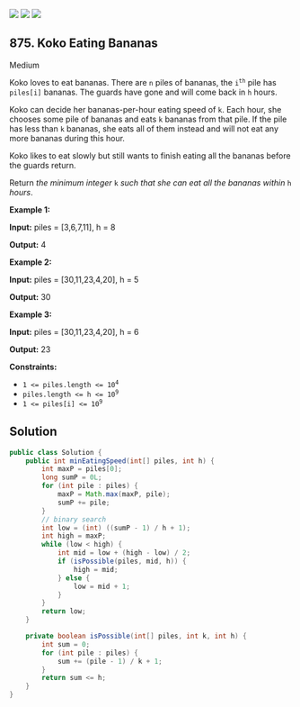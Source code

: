 [![](https://img.shields.io/github/stars/javadev/LeetCode-in-Java?label=Stars&style=flat-square)](https://github.com/javadev/LeetCode-in-Java)
[![](https://img.shields.io/github/forks/javadev/LeetCode-in-Java?label=Fork%20me%20on%20GitHub%20&style=flat-square)](https://github.com/javadev/LeetCode-in-Java/fork)
[![](https://img.shields.io/badge/-LeetCode%20in%20Kotlin-blue?style=flat-square)](https://github.com/javadev/LeetCode-in-Kotlin)

## 875\. Koko Eating Bananas

Medium

Koko loves to eat bananas. There are `n` piles of bananas, the <code>i<sup>th</sup></code> pile has `piles[i]` bananas. The guards have gone and will come back in `h` hours.

Koko can decide her bananas-per-hour eating speed of `k`. Each hour, she chooses some pile of bananas and eats `k` bananas from that pile. If the pile has less than `k` bananas, she eats all of them instead and will not eat any more bananas during this hour.

Koko likes to eat slowly but still wants to finish eating all the bananas before the guards return.

Return _the minimum integer_ `k` _such that she can eat all the bananas within_ `h` _hours_.

**Example 1:**

**Input:** piles = [3,6,7,11], h = 8

**Output:** 4

**Example 2:**

**Input:** piles = [30,11,23,4,20], h = 5

**Output:** 30

**Example 3:**

**Input:** piles = [30,11,23,4,20], h = 6

**Output:** 23

**Constraints:**

*   <code>1 <= piles.length <= 10<sup>4</sup></code>
*   <code>piles.length <= h <= 10<sup>9</sup></code>
*   <code>1 <= piles[i] <= 10<sup>9</sup></code>

## Solution

```java
public class Solution {
    public int minEatingSpeed(int[] piles, int h) {
        int maxP = piles[0];
        long sumP = 0L;
        for (int pile : piles) {
            maxP = Math.max(maxP, pile);
            sumP += pile;
        }
        // binary search
        int low = (int) ((sumP - 1) / h + 1);
        int high = maxP;
        while (low < high) {
            int mid = low + (high - low) / 2;
            if (isPossible(piles, mid, h)) {
                high = mid;
            } else {
                low = mid + 1;
            }
        }
        return low;
    }

    private boolean isPossible(int[] piles, int k, int h) {
        int sum = 0;
        for (int pile : piles) {
            sum += (pile - 1) / k + 1;
        }
        return sum <= h;
    }
}
```
